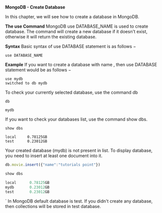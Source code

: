 **MongoDB - Create Database**

In this chapter, we will see how to create a database in MongoDB.

**The use Command**
MongoDB use DATABASE_NAME is used to create database. The command will create a new database if it doesn't exist, otherwise it will return the existing database.

**Syntax**
Basic syntax of use DATABASE statement is as follows −

```
use DATABASE_NAME
```

**Example**
If you want to create a database with name <mydb>, then use DATABASE statement would be as follows −
```
use mydb
switched to db mydb
```

To check your currently selected database, use the command db
```
db

mydb
```

If you want to check your databases list, use the command show dbs.
```
show dbs

local     0.78125GB
test      0.23012GB
```
Your created database (mydb) is not present in list. To display database, you need to insert at least one document into it.
```javascript
db.movie.insert({"name":"tutorials point"})

show dbs

local      0.78125GB
mydb       0.23012GB
test       0.23012GB
```
`
In MongoDB default database is test. If you didn't create any database, then collections will be stored in test database.
